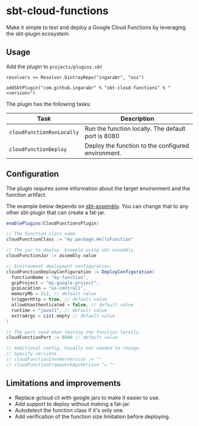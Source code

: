 # sbt-cloud-functions

Make it simple to test and deploy a Google Cloud Functions by leveraging the sbt-plugin ecosystem.

## Usage

Add the plugin to `projects/plugins.sbt`

```
resolvers += Resolver.bintrayRepo("ingarabr", "oss")

addSbtPlugin("com.github.ingarabr" % "sbt-cloud-functions" % "<version>")
```

The plugin has the following tasks:

| Task | Description | 
|---|---|
| `cloudFunctionRunLocally` | Run the function locally. The default port is 8080 | 
| `cloudFunctionDeploy` | Deploy the function to the configured environment. | 


## Configuration

The plugin requires some information about the target environment and the function artifact. 

The example below depends on [sbt-assembly]. You can change that to any other sbt-plugin that can create a fat-jar. 

```sbt
enablePlugins(CloudFunctionsPlugin)

// The function class name.
cloudFunctionClass := "my.package.HelloFunction"

// The jar to deploy. Example using sbt-assembly
cloudFunctionJar := assembly.value

// Environment deployment configuration.
cloudFunctionDeployConfiguration := DeployConfiguration(
  functionName = "my-function",
  gcpProject = "my-google-project",
  gcpLocation = "us-central1",
  memoryMb = 512, // default value
  triggerHttp = true, // default value
  allowUnauthenticated = false, // default value
  runtime = "java11", // default value
  extraArgs = List.empty // default value
)

// The port used when testing the function locally.
cloudFunctionPort := 8080 // default value

// Additional config. Usually not needed to change.
// Specify versions.
// cloudFunctionInvokerVersion := ""
// cloudFunctionFrameworkApiVersion "= ""
```

## Limitations and improvements
- Replace gcloud cli with google jars to make it easier to use.
- Add support to deploy without making a fat-jar.
- Autodetect the function class if it's only one.
- Add verification of the function size limitation before deploying.


[sbt-assembly]: https://github.com/sbt/sbt-assembly
